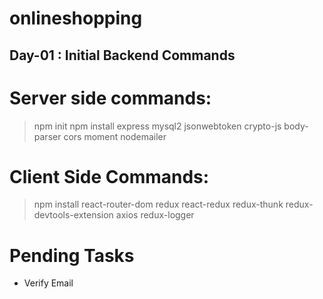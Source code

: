 # onlineshopping

## Day-01 : Initial Backend Commands

# Server side commands:

> npm init
> npm install express mysql2 jsonwebtoken crypto-js body-parser cors moment nodemailer

# Client Side Commands:

> npm install react-router-dom redux react-redux redux-thunk redux-devtools-extension axios redux-logger

# Pending Tasks

- Verify Email
